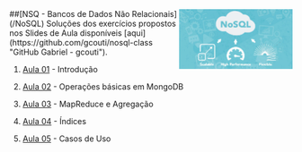 <img src="/zImagens/NoSQL.jpg" align="right" width="40%" height="40%"/>
##[NSQ - Bancos de Dados Não Relacionais](/NoSQL)
Soluções dos exercícios propostos nos Slides de Aula disponíveis [aqui](https://github.com/gcouti/nosql-class "GitHub Gabriel - gcouti").

1. [Aula 01](Aula01) - Introdução

2. [Aula 02](Aula02) - Operações básicas em MongoDB

3. [Aula 03](Aula03) - MapReduce e Agregação

4. [Aula 04](Aula04) - Índices

5. [Aula 05](Aula05) - Casos de Uso
